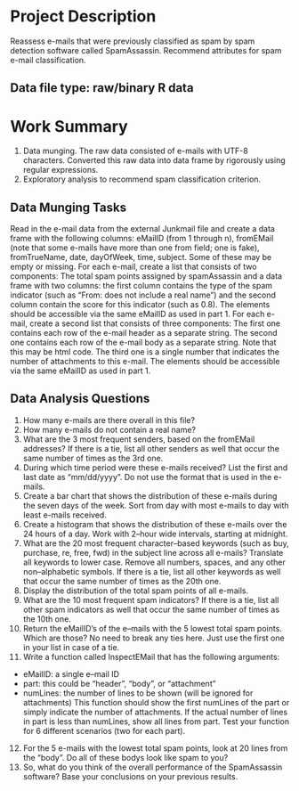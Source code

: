 # Project Description

Reassess e-mails that were previously classified as spam by spam detection software called SpamAssassin. Recommend attributes for spam e-mail classification.

## Data file type: raw/binary R data

# Work Summary
1. Data munging. The raw data consisted of e-mails with UTF-8 characters. Converted this raw data into data frame by rigorously using regular expressions.
2. Exploratory analysis to recommend spam classification criterion.

## Data Munging Tasks

Read in the e-mail data from the external Junkmail file and create a data frame with the following columns:
eMailID (from 1 through n),
fromEMail (note that some e-mails have more than one from field; one is fake),
fromTrueName,
date,
dayOfWeek,
time,
subject. Some of these may be empty or missing.
For each e-mail, create a list that consists of two components: The total spam points assigned by spamAssassin and a data frame with two columns: the first column contains the type of the spam indicator (such as “From: does not include a real name”) and the second column contain the score for this indicator (such as 0.8). The elements should be accessible via the same eMailID as used in part 1.
For each e-mail, create a second list that consists of three components:
The first one contains each row of the e-mail header as a separate string.
The second one contains each row of the e-mail body as a separate string. Note that this may be html code.
The third one is a single number that indicates the number of attachments to this e-mail. The elements should be accessible via the same eMailID as used in part 1.

## Data Analysis Questions

1. How many e-mails are there overall in this file?
2. How many e-mails do not contain a real name?
3. What are the 3 most frequent senders, based on the fromEMail addresses? If there is a tie, list all other senders as well that occur the same number of times as the 3rd one.
4. During which time period were these e-mails received? List the first and last date as “mm/dd/yyyy”. Do not use the format that is used in the e-mails.
5. Create a bar chart that shows the distribution of these e-mails during the seven days of the week. Sort from day with most e-mails to day with least e-mails received.
6. Create a histogram that shows the distribution of these e-mails over the 24 hours of a day. Work with 2–hour wide intervals, starting at midnight.
7. What are the 20 most frequent character–based keywords (such as buy, purchase, re, free, fwd) in the subject line across all e-mails? Translate all keywords to lower case. Remove all numbers, spaces, and any other non–alphabetic symbols. If there is a tie, list all other keywords as well that occur the same number of times as the 20th one.
8. Display the distribution of the total spam points of all e-mails.
9. What are the 10 most frequent spam indicators? If there is a tie, list all other spam indicators as well that occur the same number of times as the 10th one.
10. Return the eMailID’s of the e–mails with the 5 lowest total spam points. Which are those? No need to break any ties here. Just use the first one in your list in case of a tie.
11. Write a function called InspectEMail that has the following arguments:
* eMailID: a single e–mail ID
* part: this could be “header”, “body”, or “attachment”
* numLines: the number of lines to be shown (will be ignored for attachments) This function should show the first numLines of the part or simply indicate the number of attachments. If the actual number of lines in part is less than numLines, show all lines from part. Test your function for 6 different scenarios (two for each part).
12. For the 5 e-mails with the lowest total spam points, look at 20 lines from the “body”. Do all of these bodys look like spam to you?
13. So, what do you think of the overall performance of the SpamAssassin software? Base your conclusions on your previous results.
